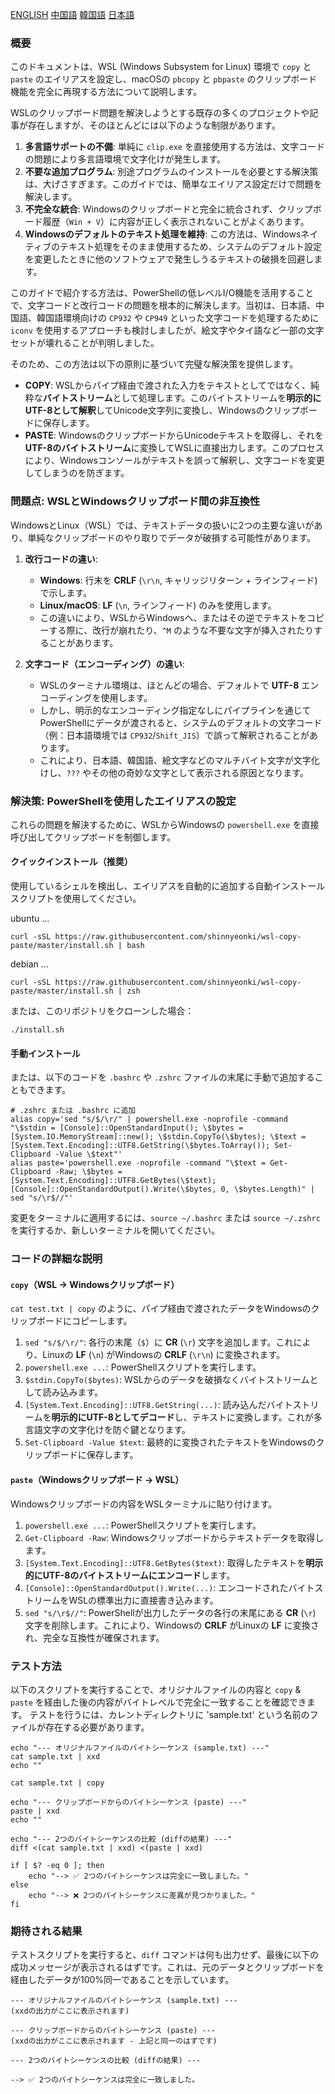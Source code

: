 [ENGLISH](README.md)
[中国語](README-zh.md)
[韓国語](README-ko.md)
[日本語](README-ja.md)

### 概要

このドキュメントは、WSL (Windows Subsystem for Linux) 環境で `copy` と `paste` のエイリアスを設定し、macOSの `pbcopy` と `pbpaste` のクリップボード機能を完全に再現する方法について説明します。

WSLのクリップボード問題を解決しようとする既存の多くのプロジェクトや記事が存在しますが、そのほとんどには以下のような制限があります。

1.  **多言語サポートの不備**: 単純に `clip.exe` を直接使用する方法は、文字コードの問題により多言語環境で文字化けが発生します。
2.  **不要な追加プログラム**: 別途プログラムのインストールを必要とする解決策は、大げさすぎます。このガイドでは、簡単なエイリアス設定だけで問題を解決します。
3.  **不完全な統合**: Windowsのクリップボードと完全に統合されず、クリップボード履歴（`Win + V`）に内容が正しく表示されないことがよくあります。
4.  **Windowsのデフォルトのテキスト処理を維持**: この方法は、Windowsネイティブのテキスト処理をそのまま使用するため、システムのデフォルト設定を変更したときに他のソフトウェアで発生しうるテキストの破損を回避します。

このガイドで紹介する方法は、PowerShellの低レベルI/O機能を活用することで、文字コードと改行コードの問題を根本的に解決します。当初は、日本語、中国語、韓国語環境向けの `CP932` や `CP949` といった文字コードを処理するために `iconv` を使用するアプローチも検討しましたが、絵文字やタイ語など一部の文字セットが壊れることが判明しました。

そのため、この方法は以下の原則に基づいて完璧な解決策を提供します。

*   **COPY**: WSLからパイプ経由で渡された入力をテキストとしてではなく、純粋な**バイトストリーム**として処理します。このバイトストリームを**明示的にUTF-8として解釈**してUnicode文字列に変換し、Windowsのクリップボードに保存します。
*   **PASTE**: WindowsのクリップボードからUnicodeテキストを取得し、それを**UTF-8のバイトストリーム**に変換してWSLに直接出力します。このプロセスにより、Windowsコンソールがテキストを誤って解釈し、文字コードを変更してしまうのを防ぎます。

### 問題点: WSLとWindowsクリップボード間の非互換性

WindowsとLinux（WSL）では、テキストデータの扱いに2つの主要な違いがあり、単純なクリップボードのやり取りでデータが破損する可能性があります。

1.  **改行コードの違い**:
    *   **Windows**: 行末を **CRLF** (`\r\n`, キャリッジリターン + ラインフィード) で示します。
    *   **Linux/macOS**: **LF** (`\n`, ラインフィード) のみを使用します。
    *   この違いにより、WSLからWindowsへ、またはその逆でテキストをコピーする際に、改行が崩れたり、`^M` のような不要な文字が挿入されたりすることがあります。

2.  **文字コード（エンコーディング）の違い**:
    *   WSLのターミナル環境は、ほとんどの場合、デフォルトで **UTF-8** エンコーディングを使用します。
    *   しかし、明示的なエンコーディング指定なしにパイプラインを通じてPowerShellにデータが渡されると、システムのデフォルトの文字コード（例：日本語環境では `CP932`/`Shift_JIS`）で誤って解釈されることがあります。
    *   これにより、日本語、韓国語、絵文字などのマルチバイト文字が文字化けし、`???` やその他の奇妙な文字として表示される原因となります。

### 解決策: PowerShellを使用したエイリアスの設定

これらの問題を解決するために、WSLからWindowsの `powershell.exe` を直接呼び出してクリップボードを制御します。

#### クイックインストール（推奨）

使用しているシェルを検出し、エイリアスを自動的に追加する自動インストールスクリプトを使用してください。

ubuntu ...
```shell
curl -sSL https://raw.githubusercontent.com/shinnyeonki/wsl-copy-paste/master/install.sh | bash
```

debian ...
```shell
curl -sSL https://raw.githubusercontent.com/shinnyeonki/wsl-copy-paste/master/install.sh | zsh
```

または、このリポジトリをクローンした場合：

```shell
./install.sh
```

#### 手動インストール

または、以下のコードを `.bashrc` や `.zshrc` ファイルの末尾に手動で追加することもできます。

```shell
# .zshrc または .bashrc に追加
alias copy='sed "s/$/\r/" | powershell.exe -noprofile -command "\$stdin = [Console]::OpenStandardInput(); \$bytes = [System.IO.MemoryStream]::new(); \$stdin.CopyTo(\$bytes); \$text = [System.Text.Encoding]::UTF8.GetString(\$bytes.ToArray()); Set-Clipboard -Value \$text"'
alias paste='powershell.exe -noprofile -command "\$text = Get-Clipboard -Raw; \$bytes = [System.Text.Encoding]::UTF8.GetBytes(\$text); [Console]::OpenStandardOutput().Write(\$bytes, 0, \$bytes.Length)" | sed "s/\r$//"'
```

変更をターミナルに適用するには、`source ~/.bashrc` または `source ~/.zshrc` を実行するか、新しいターミナルを開いてください。

### コードの詳細な説明

#### `copy`（WSL → Windowsクリップボード）

`cat test.txt | copy` のように、パイプ経由で渡されたデータをWindowsのクリップボードにコピーします。

1.  `sed "s/$/\r/"`: 各行の末尾（`$`）に **CR** (`\r`) 文字を追加します。これにより、Linuxの **LF** (`\n`) がWindowsの **CRLF** (`\r\n`) に変換されます。
2.  `powershell.exe ...`: PowerShellスクリプトを実行します。
3.  `$stdin.CopyTo($bytes)`: WSLからのデータを破損なくバイトストリームとして読み込みます。
4.  `[System.Text.Encoding]::UTF8.GetString(...)`: 読み込んだバイトストリームを**明示的にUTF-8としてデコード**し、テキストに変換します。これが多言語文字の文字化けを防ぐ鍵となります。
5.  `Set-Clipboard -Value $text`: 最終的に変換されたテキストをWindowsのクリップボードに保存します。

#### `paste`（Windowsクリップボード → WSL）

Windowsクリップボードの内容をWSLターミナルに貼り付けます。

1.  `powershell.exe ...`: PowerShellスクリプトを実行します。
2.  `Get-Clipboard -Raw`: Windowsクリップボードからテキストデータを取得します。
3.  `[System.Text.Encoding]::UTF8.GetBytes($text)`: 取得したテキストを**明示的にUTF-8のバイトストリームにエンコード**します。
4.  `[Console]::OpenStandardOutput().Write(...)`: エンコードされたバイトストリームをWSLの標準出力に直接書き込みます。
5.  `sed "s/\r$//"`: PowerShellが出力したデータの各行の末尾にある **CR** (`\r`) 文字を削除します。これにより、Windowsの **CRLF** がLinuxの **LF** に変換され、完全な互換性が確保されます。

### テスト方法

以下のスクリプトを実行することで、オリジナルファイルの内容と `copy` & `paste` を経由した後の内容がバイトレベルで完全に一致することを確認できます。
テストを行うには、カレントディレクトリに 'sample.txt' という名前のファイルが存在する必要があります。

```shell
echo "--- オリジナルファイルのバイトシーケンス (sample.txt) ---"
cat sample.txt | xxd
echo ""

cat sample.txt | copy

echo "--- クリップボードからのバイトシーケンス (paste) ---"
paste | xxd
echo ""

echo "--- 2つのバイトシーケンスの比較 (diffの結果) ---"
diff <(cat sample.txt | xxd) <(paste | xxd)

if [ $? -eq 0 ]; then
    echo "--> ✅ 2つのバイトシーケンスは完全に一致しました。"
else
    echo "--> ❌ 2つのバイトシーケンスに差異が見つかりました。"
fi
```

### 期待される結果

テストスクリプトを実行すると、`diff` コマンドは何も出力せず、最後に以下の成功メッセージが表示されるはずです。これは、元のデータとクリップボードを経由したデータが100%同一であることを示しています。

```
--- オリジナルファイルのバイトシーケンス (sample.txt) ---
(xxdの出力がここに表示されます)

--- クリップボードからのバイトシーケンス (paste) ---
(xxdの出力がここに表示されます - 上記と同一のはずです)

--- 2つのバイトシーケンスの比較 (diffの結果) ---

--> ✅ 2つのバイトシーケンスは完全に一致しました。
```